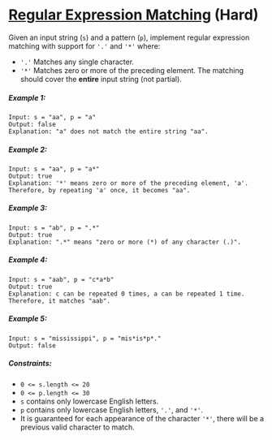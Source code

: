 # [Regular Expression Matching](https://leetcode.com/problems/regular-expression-matching/) (Hard)

Given an input string (`s`) and a pattern (`p`), implement regular expression matching with support for `'.'` and `'*'` where: 

* `'.'` Matches any single character.​​​​
* `'*'` Matches zero or more of the preceding element.
The matching should cover the **entire** input string (not partial).

##### Example 1:

```
Input: s = "aa", p = "a"
Output: false
Explanation: "a" does not match the entire string "aa".
```

##### Example 2:

```
Input: s = "aa", p = "a*"
Output: true
Explanation: '*' means zero or more of the preceding element, 'a'.
Therefore, by repeating 'a' once, it becomes "aa".
```

##### Example 3:

```
Input: s = "ab", p = ".*"
Output: true
Explanation: ".*" means "zero or more (*) of any character (.)".
```

##### Example 4:

```
Input: s = "aab", p = "c*a*b"
Output: true
Explanation: c can be repeated 0 times, a can be repeated 1 time. Therefore, it matches "aab".
```

##### Example 5:

```
Input: s = "mississippi", p = "mis*is*p*."
Output: false
```

##### Constraints:

* `0 <= s.length <= 20`
* `0 <= p.length <= 30`
* `s` contains only lowercase English letters.
* `p` contains only lowercase English letters, `'.'`, and `'*'`.
* It is guaranteed for each appearance of the character `'*'`, there will be a previous valid character to match.
